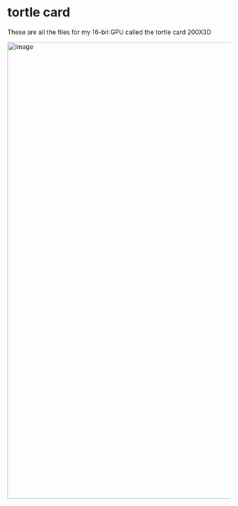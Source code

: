 # tortle card
These are all the files for my 16-bit GPU called the tortle card 200X3D

<img width="1030" alt="image" src="https://github.com/TheCodingTurtle/tortlecard/assets/67763250/8b82c11a-74c7-4af4-889e-d2d0c9f6cd05">

